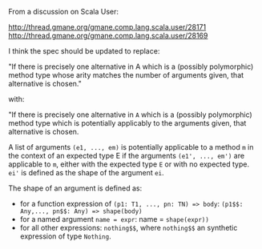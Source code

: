 From a discussion on Scala User:

http://thread.gmane.org/gmane.comp.lang.scala.user/28171
http://thread.gmane.org/gmane.comp.lang.scala.user/28169

I think the spec should be updated to replace:

"If there is precisely one alternative in A which is a (possibly
polymorphic) method
type whose arity matches the number of arguments given, that
alternative is chosen."

with:

"If there is precisely one alternative in `A` which is a (possibly
polymorphic) method
type which is potentially applicably to the arguments given, that
alternative is chosen.

A list of arguments `(e1, ..., em)` is potentially applicable to a
method `m` in the context of an expected type E if the arguments `(e1', ..., em')` are applicable to `m`, either with the expected type `E` or with
no expected type. `ei'` is defined as the shape of the argument `ei`.

The shape of an argument is defined as:

 * for a function expression of `(p1: T1, ..., pn: TN) => body`: `(p1$$: Any,..., pn$$: Any) => shape(body)`
 * for a named argument `name = expr`: name = `shape(expr))`
 * for all other expressions: `nothing$$`, where `nothing$$` an synthetic expression of type `Nothing`.

